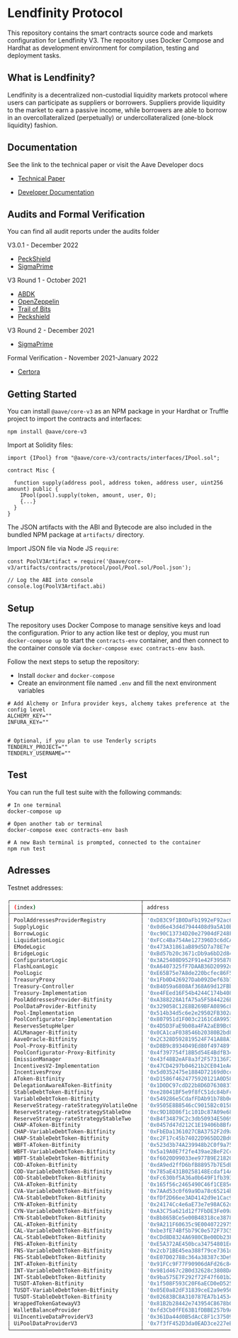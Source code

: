 # Lendfinity Protocol

This repository contains the smart contracts source code and markets configuration for Lendfinity V3. The repository uses Docker Compose and Hardhat as development environment for compilation, testing and deployment tasks.

## What is Lendfinity?

Lendfinity is a decentralized non-custodial liquidity markets protocol where users can participate as suppliers or borrowers. Suppliers provide liquidity to the market to earn a passive income, while borrowers are able to borrow in an overcollateralized (perpetually) or undercollateralized (one-block liquidity) fashion.

## Documentation

See the link to the technical paper or visit the Aave Developer docs

- [Technical Paper](./techpaper/Aave_V3_Technical_Paper.pdf)

- [Developer Documentation](https://docs.aave.com/developers/)

## Audits and Formal Verification

You can find all audit reports under the audits folder

V3.0.1 - December 2022

- [PeckShield](./audits/09-12-2022_PeckShield_AaveV3-0-1.pdf)
- [SigmaPrime](./audits/23-12-2022_SigmaPrime_AaveV3-0-1.pdf)

V3 Round 1 - October 2021

- [ABDK](./audits/27-01-2022_ABDK_AaveV3.pdf)
- [OpenZeppelin](./audits/01-11-2021_OpenZeppelin_AaveV3.pdf)
- [Trail of Bits](./audits/07-01-2022_TrailOfBits_AaveV3.pdf)
- [Peckshield](./audits/14-01-2022_PeckShield_AaveV3.pdf)

V3 Round 2 - December 2021

- [SigmaPrime](./audits/27-01-2022_SigmaPrime_AaveV3.pdf)

Formal Verification - November 2021-January 2022

- [Certora](./certora/Aave_V3_Formal_Verification_Report_Jan2022.pdf)

## Getting Started

You can install `@aave/core-v3` as an NPM package in your Hardhat or Truffle project to import the contracts and interfaces:

`npm install @aave/core-v3`

Import at Solidity files:

```
import {IPool} from "@aave/core-v3/contracts/interfaces/IPool.sol";

contract Misc {

  function supply(address pool, address token, address user, uint256 amount) public {
    IPool(pool).supply(token, amount, user, 0);
    {...}
  }
}
```

The JSON artifacts with the ABI and Bytecode are also included in the bundled NPM package at `artifacts/` directory.

Import JSON file via Node JS `require`:

```
const PoolV3Artifact = require('@aave/core-v3/artifacts/contracts/protocol/pool/Pool.sol/Pool.json');

// Log the ABI into console
console.log(PoolV3Artifact.abi)
```

## Setup

The repository uses Docker Compose to manage sensitive keys and load the configuration. Prior to any action like test or deploy, you must run `docker-compose up` to start the `contracts-env` container, and then connect to the container console via `docker-compose exec contracts-env bash`.

Follow the next steps to setup the repository:

- Install `docker` and `docker-compose`
- Create an environment file named `.env` and fill the next environment variables

```
# Add Alchemy or Infura provider keys, alchemy takes preference at the config level
ALCHEMY_KEY=""
INFURA_KEY=""


# Optional, if you plan to use Tenderly scripts
TENDERLY_PROJECT=""
TENDERLY_USERNAME=""

```

## Test

You can run the full test suite with the following commands:

```
# In one terminal
docker-compose up

# Open another tab or terminal
docker-compose exec contracts-env bash

# A new Bash terminal is prompted, connected to the container
npm run test
```

## Adresses

Testnet addresses:

```bash
┌─────────────────────────────────────────┬──────────────────────────────────────────────┐
│ (index)                                 │ address                                      │
├─────────────────────────────────────────┼──────────────────────────────────────────────┤
│ PoolAddressesProviderRegistry           │ '0xD83C9f1B0DaFb1992eF92ac62D6509e54AD4eD48' │
│ SupplyLogic                             │ '0x0d6e43d4d7944408d9a5A10BC57B4348d61cD764' │
│ BorrowLogic                             │ '0xc90C13734D20e27904dF248FB850f50C81CE3642' │
│ LiquidationLogic                        │ '0xFCc4Ba754Ae127396D3c6dCA507389b5A5b6EFAe' │
│ EModeLogic                              │ '0x473A31861aB89d5D7a78E7efc57ad31d84ED5343' │
│ BridgeLogic                             │ '0xBd57b20c3671cDb9a6bD2d847bC3C33e441B8a02' │
│ ConfiguratorLogic                       │ '0x3A25408D952F91e42F39587820bEe5f051f4556c' │
│ FlashLoanLogic                          │ '0xA6407325fF7DAAB36D20992dADC031c82D1C4390' │
│ PoolLogic                               │ '0xE65B75e7A8de220bcfec86F58c4c25A62aB7CD9b' │
│ TreasuryProxy                           │ '0x1Fb0D426927Dab092Def63b73E1397b3F29E7b33' │
│ Treasury-Controller                     │ '0xB4059a6808Af368A69d12FBbD104Bb6B9c37e629' │
│ Treasury-Implementation                 │ '0xe4FEed16F54b4244C174b408Ba3B5F1f19DD1E4D' │
│ PoolAddressesProvider-Bitfinity         │ '0xA388228A1fA75a5F5844226E2874d7EE4d940256' │
│ PoolDataProvider-Bitfinity              │ '0x329058C12E8B269BFA0896c8705b427c5Dd26b96' │
│ Pool-Implementation                     │ '0x514b34d5c6e2e29502FB302aCD09730B5C298070' │
│ PoolConfigurator-Implementation         │ '0x807951d1F003c2161CdA995168383b54127755d5' │
│ ReservesSetupHelper                     │ '0x4D5D3FaE9b08a4FA2aEB9Bc0d86E3dB3b3126438' │
│ ACLManager-Bitfinity                    │ '0x0CA1caF038546b20380B2bd88fbcf604D5066628' │
│ AaveOracle-Bitfinity                    │ '0x2C328D592819524F741A88A18572372CCE196782' │
│ Pool-Proxy-Bitfinity                    │ '0xD8B9c8934049Ed80f497489f9eE5139aa044FC0e' │
│ PoolConfigurator-Proxy-Bitfinity        │ '0x4f397754f18B5d54E4BdfB34DaCfb63E4c61D4aB' │
│ EmissionManager                         │ '0x43f48B2eAF8a3f2F573136F25C1aE3C6924F1E3e' │
│ IncentivesV2-Implementation             │ '0x47CD4297b04621b2CE041eAe635416e1b65f147f' │
│ IncentivesProxy                         │ '0x5d0352475e1884D72169d0ccf91272321787BE61' │
│ AToken-Bitfinity                        │ '0xD1586f4624775920121A0D58A785F46e9f91500d' │
│ DelegationAwareAToken-Bitfinity         │ '0x1D0DC97cdD22b8D6D763083722962418eae8F2Ff' │
│ StableDebtToken-Bitfinity               │ '0xe28041BF5e9f8fC51dc84bFc39757557a70dC860' │
│ VariableDebtToken-Bitfinity             │ '0x549286e5CdafFDAb91b78b0ee8A670Af12E35F23' │
│ ReserveStrategy-rateStrategyVolatileOne │ '0x9505E8B8546cC9015B2c015826d25821CC48C153' │
│ ReserveStrategy-rateStrategyStableOne   │ '0xc9D18D86f1c101Dc87A09e683875004A02a67607' │
│ ReserveStrategy-rateStrategyStableTwo   │ '0xB4f34879C2c3db50934E5069CE01fD5EcE3Aa051' │
│ CHAP-AToken-Bitfinity                   │ '0x0457d47d212C1E19406b8BfAbAB511D90F976d77' │
│ CHAP-VariableDebtToken-Bitfinity        │ '0xFbEDa1361027CBA3752F2d9aC7153835bC2fb8ca' │
│ CHAP-StableDebtToken-Bitfinity          │ '0xc2F17c45b74022D965DD2BdCB2599867D00d127A' │
│ WBFT-AToken-Bitfinity                   │ '0x523d3b74A239948b2C0f9a752d0F41440Ad5599c' │
│ WBFT-VariableDebtToken-Bitfinity        │ '0x5a19A0E7f2fe439ae2BeF2CcBCF494a21e990713' │
│ WBFT-StableDebtToken-Bitfinity          │ '0xf6020D99033ee977B9E218201636ba4983CC5ca2' │
│ COD-AToken-Bitfinity                    │ '0xdA9ed2ffD6bfB88957b7E5dBE27201382cC54200' │
│ COD-VariableDebtToken-Bitfinity         │ '0x785aE431B0258148Ecdaf14A6A5269eF728C2eb1' │
│ COD-StableDebtToken-Bitfinity           │ '0xFc630bf5A36a0b649F1fb393e298E1527DAA919f' │
│ CVA-AToken-Bitfinity                    │ '0x165f56c2465490C46f1CE85e4aC1BC3d8fBf7251' │
│ CVA-VariableDebtToken-Bitfinity         │ '0x7AAd53c0f69a9Da78c65214b54bc540A9fA0EE70' │
│ CVA-StableDebtToken-Bitfinity           │ '0xfDf2D66ee3AD4142d9e1Cac9fA5E1Dbe56Ab426C' │
│ CYN-AToken-Bitfinity                    │ '0x24174Cc4e6aE73e7e98AC62d711e1BAbc5Aa48E8' │
│ CYN-VariableDebtToken-Bitfinity         │ '0xA3C75a621d12f7FbDE3Fe09aE3bA22081AfAA46D' │
│ CYN-StableDebtToken-Bitfinity           │ '0xBb865BCe5e00B48318ce387895F906325a812A14' │
│ CAL-AToken-Bitfinity                    │ '0x9A211F60635c9E0040722975182d0cCf07E9E509' │
│ CAL-VariableDebtToken-Bitfinity         │ '0xbe3fE74Bf5b79C0e572F73C5EC38B86ff6789530' │
│ CAL-StableDebtToken-Bitfinity           │ '0xCDd8D8324A6980CBe00Db23FBB826F312Efac2dC' │
│ FNS-AToken-Bitfinity                    │ '0xE5A372AE450bca34754801EeAA0e0e70E6fdF1A9' │
│ FNS-VariableDebtToken-Bitfinity         │ '0x2cb71BE45ea388f79ce7361d2aA693FdA2b23C20' │
│ FNS-StableDebtToken-Bitfinity           │ '0xE07D02788c364a38387c3De93393b9434Cf8d912' │
│ INT-AToken-Bitfinity                    │ '0x91FCc9F77F90906dAFd26c8435a04d1D4Dd0Ea11' │
│ INT-VariableDebtToken-Bitfinity         │ '0x981d467c2B0d32628c3808DA26a7A1E9Aa7bb1b5' │
│ INT-StableDebtToken-Bitfinity           │ '0x9ba575E7F292f72F47f601b2814ba4aCA6faDd32' │
│ TUSDT-AToken-Bitfinity                  │ '0x1f508F593C20F6aECD0eD525c9Af01D465C13377' │
│ TUSDT-VariableDebtToken-Bitfinity       │ '0x05E0a82dF31839ceE2a9e956a01d47B7BA23c64b' │
│ TUSDT-StableDebtToken-Bitfinity         │ '0x02683BC8A310787EA7b14534cF612B19aaBD378a' │
│ WrappedTokenGatewayV3                   │ '0x81B2b28442e743954C8678b0d2e4be396976F561' │
│ WalletBalanceProvider                   │ '0xfd3Cb0fFE63B1fDBBE257b9AdFCCC065f300C829' │
│ UiIncentiveDataProviderV3               │ '0x361Da44d0B5dAcC8F1c375093f5a7c90dfdA24A3' │
│ UiPoolDataProviderV3                    │ '0x7f3fF452D3da0EAD3ce227eB4A6c84E896685C3C' │
└─────────────────────────────────────────┴──────────────────────────────────────────────┘
```
